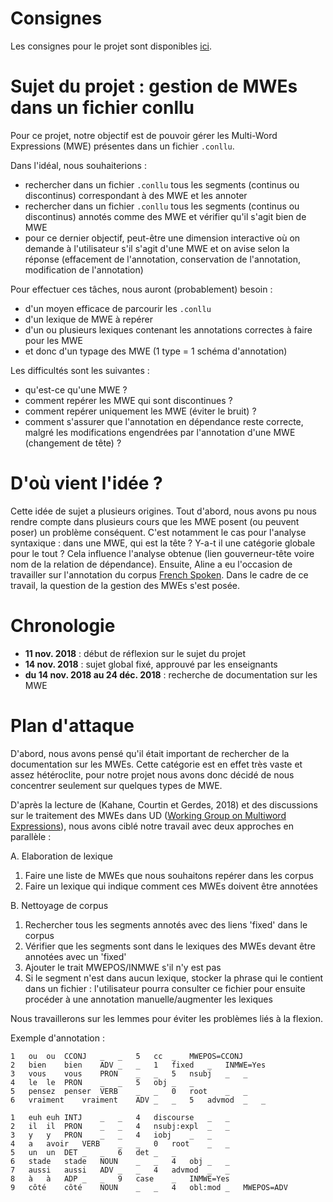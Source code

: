 # Consignes

Les consignes pour le projet sont disponibles [ici](https://loicgrobol.github.io/python-im/m2-2018/projets.html).

# Sujet du projet : gestion de MWEs dans un fichier conllu

Pour ce projet, notre objectif est de pouvoir gérer les Multi-Word Expressions (MWE) présentes dans un fichier `.conllu`.

Dans l'idéal, nous souhaiterions :
+ rechercher dans un fichier `.conllu` tous les segments (continus ou discontinus) correspondant à des MWE et les annoter
+ rechercher dans un fichier `.conllu` tous les segments (continus ou discontinus) annotés comme des MWE et vérifier qu'il s'agit bien de MWE
+ pour ce dernier objectif, peut-être une dimension interactive où on demande à l'utilisateur s'il s'agit d'une MWE et on avise selon la réponse (effacement de l'annotation, conservation de l'annotation, modification de l'annotation)

Pour effectuer ces tâches, nous auront (probablement) besoin :
+ d'un moyen efficace de parcourir les `.conllu`
+ d'un lexique de MWE à repérer
+ d'un ou plusieurs lexiques contenant les annotations correctes à faire pour les MWE
+ et donc d'un typage des MWE (1 type = 1 schéma d'annotation)

Les difficultés sont les suivantes :
+ qu'est-ce qu'une MWE ?
+ comment repérer les MWE qui sont discontinues ?
+ comment repérer uniquement les MWE (éviter le bruit) ?
+ comment s'assurer que l'annotation en dépendance reste correcte, malgré les modifications engendrées par l'annotation d'une MWE (changement de tête) ?

# D'où vient l'idée ?

Cette idée de sujet a plusieurs origines. 
Tout d'abord, nous avons pu nous rendre compte dans plusieurs cours que les MWE posent (ou peuvent poser) un problème conséquent. C'est notamment le cas pour l'analyse syntaxique : dans une MWE, qui est la tête ? Y-a-t il une catégorie globale pour le tout ? Cela influence l'analyse obtenue (lien gouverneur-tête voire nom de la relation de dépendance).
Ensuite, Aline a eu l'occasion de travailler sur l'annotation du corpus [French Spoken](https://github.com/UniversalDependencies/UD_French-Spoken). Dans le cadre de ce travail, la question de la gestion des MWEs s'est posée.

# Chronologie

+ **11 nov. 2018** : début de réflexion sur le sujet du projet
+ **14 nov. 2018** : sujet global fixé, approuvé par les enseignants
+ **du 14 nov. 2018 au 24 déc. 2018** : recherche de documentation sur les MWE

# Plan d'attaque

D'abord, nous avons pensé qu'il était important de rechercher de la documentation sur les MWEs. Cette catégorie est en effet très vaste et assez hétéroclite, pour notre projet nous avons donc décidé de nous concentrer seulement sur quelques types de MWE.

D'après la lecture de (Kahane, Courtin et Gerdes, 2018) et des discussions sur le traitement des MWEs dans UD ([Working Group on Multiword Expressions](https://github.com/UniversalDependencies/docs/blob/pages-source/workgroups/mwe.md)), nous avons ciblé notre travail avec deux approches en parallèle :

A. Elaboration de lexique
1. Faire une liste de MWEs que nous souhaitons repérer dans les corpus
2. Faire un lexique qui indique comment ces MWEs doivent être annotées

B. Nettoyage de corpus
1. Rechercher tous les segments annotés avec des liens 'fixed' dans le corpus
2. Vérifier que les segments sont dans le lexiques des MWEs devant être annotées avec un 'fixed'
3. Ajouter le trait MWEPOS/INMWE s'il n'y est pas
4. Si le segment n'est dans aucun lexique, stocker la phrase qui le contient dans un fichier : l'utilisateur pourra consulter ce fichier pour ensuite procéder à une annotation manuelle/augmenter les lexiques

Nous travaillerons sur les lemmes pour éviter les problèmes liés à la flexion.

Exemple d'annotation :
```
1	ou	ou	CCONJ	_	_	5	cc	_	MWEPOS=CCONJ
2	bien	bien	ADV	_	_	1	fixed	_	INMWE=Yes
3	vous	vous	PRON	_	_	5	nsubj	_	_
4	le	le	PRON	_	_	5	obj	_	_
5	pensez	penser	VERB	_	_	0	root	_	_
6	vraiment	vraiment	ADV	_	_	5	advmod	_	_
```


```
1	euh	euh	INTJ	_	_	4	discourse	_	_
2	il	il	PRON	_	_	4	nsubj:expl	_	_
3	y	y	PRON	_	_	4	iobj	_	_
4	a	avoir	VERB	_	_	0	root	_	_
5	un	un	DET	_	_	6	det	_	_
6	stade	stade	NOUN	_	_	4	obj	_	_
7	aussi	aussi	ADV	_	_	4	advmod	_	_
8	à	à	ADP	_	_	9	case	_	INMWE=Yes
9	côté	côté	NOUN	_	_	4	obl:mod	_	MWEPOS=ADV
```
